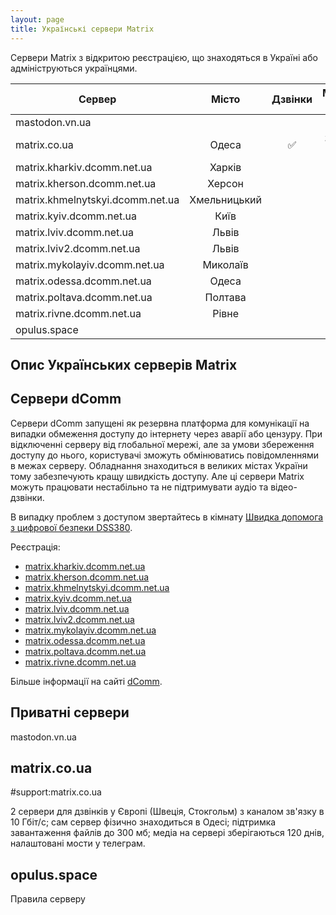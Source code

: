 ```yaml
---
layout: page
title: Українські сервери Matrix
---
```

Сервери Matrix з відкритою реєстрацією, що знаходяться в Україні або адмініструються українцями.

| Сервер                           |    Місто     | Дзвінки | Максимальний розмір файлів | Кількість корстувачів |
|----------------------------------|:------------:|:-------:|:--------------------------:|:---------------------:|
| mastodon.vn.ua                   |              |         |                            |                       |
| matrix.co.ua                     |    Одеса     |   ✅    |     300 mb на 120 днів     |                       |
| matrix.kharkiv.dcomm.net.ua      |    Харків    |         |                            |                       |
| matrix.kherson.dcomm.net.ua      |    Херсон    |         |                            |                       |
| matrix.khmelnytskyi.dcomm.net.ua | Хмельницький |         |                            |                       |
| matrix.kyiv.dcomm.net.ua         |     Київ     |         |                            |                       |
| matrix.lviv.dcomm.net.ua         |    Львів     |         |                            |                       |
| matrix.lviv2.dcomm.net.ua        |    Львів     |         |                            |                       |
| matrix.mykolayiv.dcomm.net.ua    |   Миколаїв   |         |                            |                       |
| matrix.odessa.dcomm.net.ua       |    Одеса     |         |                            |                       |
| matrix.poltava.dcomm.net.ua      |   Полтава    |         |                            |                       |
| matrix.rivne.dcomm.net.ua        |    Рівне     |         |                            |                       |
| opulus.space                     |              |         |                            |                       |

## Опис Українських серверів Matrix

## Сервери dComm

Сервери dComm запущені як резервна платформа для комунікації на випадки обмеження доступу до інтернету через аварії або цензуру. При відключенні серверу від глобальної мережі, але за умови збереження доступу до нього, користувачі зможуть обмінюватись повідомленнями в межах серверу. Обладнання знаходиться в великих містах України тому забезпечують кращу швидкість доступу. Але ці сервери Matrix можуть працювати нестабільно та не підтримувати аудіо та відео-дзвінки.

В випадку проблем з доступом звертайтесь в кімнату [Швидка допомога з цифрової безпеки DSS380](https://matrix.to/#/#dsec:matrix.kherson.dcomm.net.ua).

Реєстрація:
- [matrix.kharkiv.dcomm.net.ua](https://chat.kharkiv.dcomm.net.ua)
- [matrix.kherson.dcomm.net.ua](https://chat.kherson.dcomm.net.ua/)
- [matrix.khmelnytskyi.dcomm.net.ua](https://chat.khmelnytskyi.dcomm.net.ua/)
- [matrix.kyiv.dcomm.net.ua](https://chat.kyiv.dcomm.net.ua/)
- [matrix.lviv.dcomm.net.ua](https://matrix.lviv.dcomm.net.ua/)
- [matrix.lviv2.dcomm.net.ua](https://chat.lviv2.dcomm.net.ua/)
- [matrix.mykolayiv.dcomm.net.ua](https://chat.mykolayiv.dcomm.net.ua/)
- [matrix.odessa.dcomm.net.ua](https://matrix.odessa.dcomm.net.ua)
- [matrix.poltava.dcomm.net.ua](https://poltava.dcomm.net.ua/)
- [matrix.rivne.dcomm.net.ua](https://chat.rivne.dcomm.net.ua)

Більше інформації на сайті [dComm](https://dcomm.net.ua/).

## Приватні сервери

mastodon.vn.ua

## matrix.co.ua

#support:matrix.co.ua 

2 сервери для дзвінків у Європі (Швеція, Стокгольм) з каналом зв'язку в 10 Гбіт/с; сам сервер фізично знаходиться в Одесі; підтримка завантаження файлів до 300 мб; медіа на сервері зберігаються 120 днів, налаштовані мости у телеграм.

## opulus.space

Правила серверу

